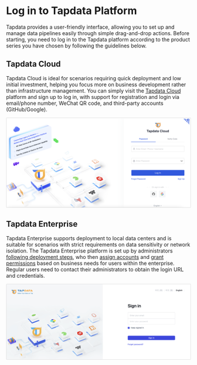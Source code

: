# Log in to Tapdata Platform

Tapdata provides a user-friendly interface, allowing you to set up and manage data pipelines easily through simple drag-and-drop actions. Before starting, you need to log in to the Tapdata platform according to the product series you have chosen by following the guidelines below.

## Tapdata Cloud

Tapdata Cloud is ideal for scenarios requiring quick deployment and low initial investment, helping you focus more on business development rather than infrastructure management. You can simply visit the [Tapdata Cloud](https://cloud.tapdata.net/console/v3/) platform and sign up to log in, with support for registration and login via email/phone number, WeChat QR code, and third-party accounts (GitHub/Google).

![Log in to Tapdata Cloud](../images/login-cloud.png)

## Tapdata Enterprise

Tapdata Enterprise supports deployment to local data centers and is suitable for scenarios with strict requirements on data sensitivity or network isolation. The Tapdata Enterprise platform is set up by administrators [following deployment steps](../quick-start/install/install-tapdata-enterprise/README.md), who then [assign accounts](../user-guide/manage-system/manage-user.md) and [grant permissions](../user-guide/manage-system/manage-role.md) based on business needs for users within the enterprise. Regular users need to contact their administrators to obtain the login URL and credentials.

![Log in to Tapdata Enterprise](../images/login-on-prem.png)